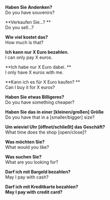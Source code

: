 **Haben Sie Andenken?**  
Do you have souvenirs?   
  
**Verkaufen Sie…? **  
Do you sell…?  
  
**Wie viel kostet das?**  
How much is that?   
  
**Ich kann nur X Euro bezahlen.**  
I can only pay X euros.   
  
**Ich habe nur X Euro dabei. **  
I only have X euros with me.   
  
**Kann ich es für X Euro kaufen? **  
Can I buy it for X euros?   
  
**Haben Sie etwas Billigeres?**  
Do you have something cheaper?   
  
**Haben Sie das in einer [kleinen/großen] Größe**  
Do you have that in a [smaller/bigger] size?   
  
**Um wieviel Uhr [öffnet/schließt] das Geschäft?**  
What time does the shop [open/close]?  
  
**Was möchten Sie?**  
What would you like?   
  
**Was suchen Sie?**  
What are you looking for?  
  
**Darf ich mit Bargeld bezahlen?**  
May I pay with cash?   
  
**Darf ich mit Kreditkarte bezahlen?**  
**May I pay with credit card?**  

